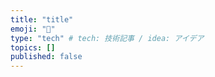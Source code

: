 ```yaml
---
title: "title"
emoji: "🐷"
type: "tech" # tech: 技術記事 / idea: アイデア
topics: []
published: false
---
```

